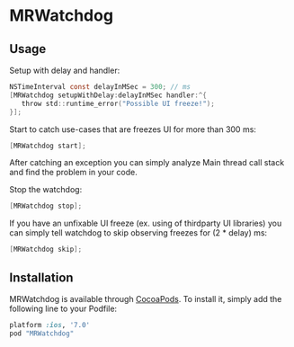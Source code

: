 # MRWatchdog

## Usage

Setup with delay and handler:
```objective-c
NSTimeInterval const delayInMSec = 300; // ms
[MRWatchdog setupWithDelay:delayInMSec handler:^{
   throw std::runtime_error("Possible UI freeze!");
}];
```

Start to catch use-cases that are freezes UI for more than 300 ms:
```objective-c
[MRWatchdog start];
```

After catching an exception you can simply analyze Main thread call stack and find the problem in your code.


Stop the watchdog:
```objective-c
[MRWatchdog stop];
```


If you have an unfixable UI freeze (ex. using of thirdparty UI libraries) you can simply tell watchdog to skip observing freezes for (2 * delay) ms:
```objective-c
[MRWatchdog skip];
```

## Installation

MRWatchdog is available through [CocoaPods](http://cocoapods.org). To install
it, simply add the following line to your Podfile:

```ruby
platform :ios, '7.0'
pod "MRWatchdog"
```
